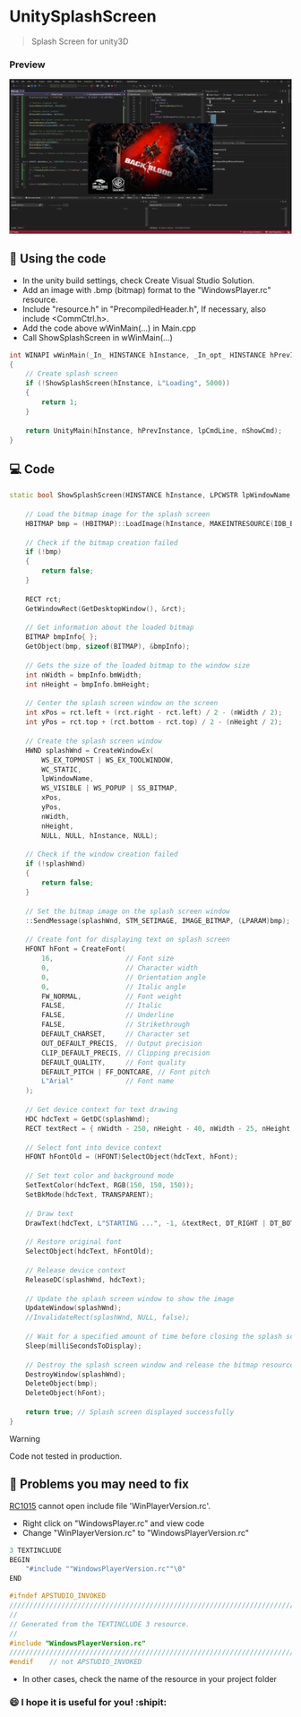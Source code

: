# UnitySplashScreen

> Splash Screen for unity3D

### Preview
![Screenshot](src/Capturar.PNG)

## 📘 Using the code

* In the unity build settings, check Create Visual Studio Solution.
* Add an image with .bmp (bitmap) format to the "WindowsPlayer.rc" resource.
* Include "resource.h" in "PrecompiledHeader.h", If necessary, also include <CommCtrl.h>.
* Add the code above wWinMain(...) in Main.cpp
* Call ShowSplashScreen in wWinMain(...)

```cpp
int WINAPI wWinMain(_In_ HINSTANCE hInstance, _In_opt_ HINSTANCE hPrevInstance, _In_ LPWSTR lpCmdLine, _In_ int nShowCmd)
{
    // Create splash screen
    if (!ShowSplashScreen(hInstance, L"Loading", 5000))
    {
        return 1;
    }

    return UnityMain(hInstance, hPrevInstance, lpCmdLine, nShowCmd);
}
```

## 💻 Code
```cpp
static bool ShowSplashScreen(HINSTANCE hInstance, LPCWSTR lpWindowName, int milliSecondsToDisplay) {
    
    // Load the bitmap image for the splash screen
    HBITMAP bmp = (HBITMAP)::LoadImage(hInstance, MAKEINTRESOURCE(IDB_BITMAP1), IMAGE_BITMAP, 0, 0, LR_DEFAULTSIZE | SS_CENTERIMAGE);
    
    // Check if the bitmap creation failed
    if (!bmp)
    {
        return false;
    }

    RECT rct;
    GetWindowRect(GetDesktopWindow(), &rct);

    // Get information about the loaded bitmap
    BITMAP bmpInfo{ };
    GetObject(bmp, sizeof(BITMAP), &bmpInfo);

    // Gets the size of the loaded bitmap to the window size
    int nWidth = bmpInfo.bmWidth;
    int nHeight = bmpInfo.bmHeight;

    // Center the splash screen window on the screen
    int xPos = rct.left + (rct.right - rct.left) / 2 - (nWidth / 2);
    int yPos = rct.top + (rct.bottom - rct.top) / 2 - (nHeight / 2);

    // Create the splash screen window
    HWND splashWnd = CreateWindowEx(
        WS_EX_TOPMOST | WS_EX_TOOLWINDOW,
        WC_STATIC,
        lpWindowName,
        WS_VISIBLE | WS_POPUP | SS_BITMAP,
        xPos,
        yPos,
        nWidth, 
        nHeight,
        NULL, NULL, hInstance, NULL);
    
    // Check if the window creation failed
    if (!splashWnd)
    {
        return false;
    }

    // Set the bitmap image on the splash screen window
    ::SendMessage(splashWnd, STM_SETIMAGE, IMAGE_BITMAP, (LPARAM)bmp);

    // Create font for displaying text on splash screen
    HFONT hFont = CreateFont(
        16,                  // Font size
        0,                   // Character width
        0,                   // Orientation angle
        0,                   // Italic angle
        FW_NORMAL,           // Font weight
        FALSE,               // Italic
        FALSE,               // Underline
        FALSE,               // Strikethrough
        DEFAULT_CHARSET,     // Character set
        OUT_DEFAULT_PRECIS,  // Output precision
        CLIP_DEFAULT_PRECIS, // Clipping precision
        DEFAULT_QUALITY,     // Font quality
        DEFAULT_PITCH | FF_DONTCARE, // Font pitch
        L"Arial"             // Font name
    );
    
    // Get device context for text drawing
    HDC hdcText = GetDC(splashWnd);
    RECT textRect = { nWidth - 250, nHeight - 40, nWidth - 25, nHeight };

    // Select font into device context
    HFONT hFontOld = (HFONT)SelectObject(hdcText, hFont);

    // Set text color and background mode
    SetTextColor(hdcText, RGB(150, 150, 150));
    SetBkMode(hdcText, TRANSPARENT);

    // Draw text
    DrawText(hdcText, L"STARTING ...", -1, &textRect, DT_RIGHT | DT_BOTTOM);

    // Restore original font
    SelectObject(hdcText, hFontOld);

    // Release device context
    ReleaseDC(splashWnd, hdcText);

    // Update the splash screen window to show the image
    UpdateWindow(splashWnd);
    //InvalidateRect(splashWnd, NULL, false);

    // Wait for a specified amount of time before closing the splash screen
    Sleep(milliSecondsToDisplay);

    // Destroy the splash screen window and release the bitmap resource
    DestroyWindow(splashWnd);
    DeleteObject(bmp);
    DeleteObject(hFont);

    return true; // Splash screen displayed successfully
}
```

> [!WARNING]
> Code not tested in production.

## 🔴 Problems you may need to fix
[RC1015](https://learn.microsoft.com/en-us/cpp/error-messages/tool-errors/resource-compiler-fatal-error-rc1015?view=msvc-170) cannot open include file 'WinPlayerVersion.rc'.
 * Right click on "WindowsPlayer.rc" and view code
 * Change "WinPlayerVersion.rc" to "WindowsPlayerVersion.rc"

```cpp
3 TEXTINCLUDE 
BEGIN
    "#include ""WindowsPlayerVersion.rc""\0"
END
```

```cpp
#ifndef APSTUDIO_INVOKED
/////////////////////////////////////////////////////////////////////////////
//
// Generated from the TEXTINCLUDE 3 resource.
//
#include "WindowsPlayerVersion.rc"
/////////////////////////////////////////////////////////////////////////////
#endif    // not APSTUDIO_INVOKED
```
 * In other cases, check the name of the resource in your project folder

### 😄 I hope it is useful for you! :shipit:
